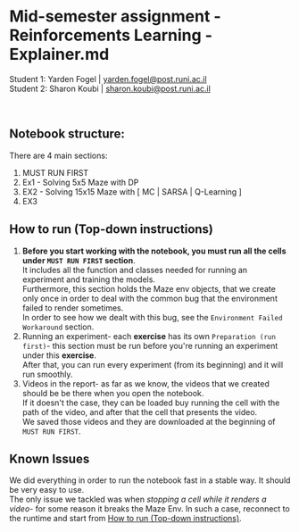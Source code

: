# Mid-semester assignment - Reinforcements Learning - Explainer.md
Student 1: Yarden Fogel | yarden.fogel@post.runi.ac.il  
Student 2: Sharon Koubi | sharon.koubi@post.runi.ac.il  

<br>

## Notebook structure:
There are 4 main sections:
1. MUST RUN FIRST
1. Ex1 - Solving 5x5 Maze with DP
1. EX2 - Solving 15x15 Maze with [ MC | SARSA | Q-Learning ]
1. EX3

## How to run (Top-down instructions)
1. **Before you start working with the notebook, you must run all the cells under `MUST RUN FIRST` section**.  
It includes all the function and classes needed for running an experiment and training the models.  
Furthermore, this section holds the Maze env objects, that we create only once in order to deal with the common bug that the environment failed to render sometimes.  
In order to see how we dealt with this bug, see the `Environment Failed Workaround` section.
1. Running an experiment- each **exercise** has its own `Preparation (run first)`- this section must be run before you're running an experiment under this **exercise**.  
After that, you can run every experiment (from its beginning) and it will run smoothly.
1. Videos in the report- as far as we know, the videos that we created should be be there when you open the notebook.  
If it doesn't the case, they can be loaded buy running the cell with the path of the video, and after that the cell that presents the video.  
We saved those videos and they are downloaded at the beginning of `MUST RUN FIRST`.


## Known Issues
We did everything in order to run the notebook fast in a stable way. It should be very easy to use.  
The only issue we tackled was when _stopping a cell while it renders a video_- for some reason it breaks the Maze Env. In such a case, reconnect to the runtime and start from [How to run (Top-down instructions)](##How-to-run-(Top-down-instructions)).
